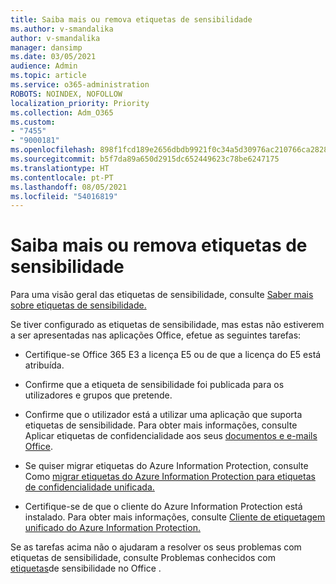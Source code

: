 ```yaml
---
title: Saiba mais ou remova etiquetas de sensibilidade
ms.author: v-smandalika
author: v-smandalika
manager: dansimp
ms.date: 03/05/2021
audience: Admin
ms.topic: article
ms.service: o365-administration
ROBOTS: NOINDEX, NOFOLLOW
localization_priority: Priority
ms.collection: Adm_O365
ms.custom:
- "7455"
- "9000181"
ms.openlocfilehash: 898f1fcd189e2656dbdb9921f0c34a5d30976ac210766ca28284c455053dae50
ms.sourcegitcommit: b5f7da89a650d2915dc652449623c78be6247175
ms.translationtype: HT
ms.contentlocale: pt-PT
ms.lasthandoff: 08/05/2021
ms.locfileid: "54016819"
---
```

# <a name="learn-about-or-troubleshoot-sensitivity-labels"></a>Saiba mais ou remova etiquetas de sensibilidade

Para uma visão geral das etiquetas de sensibilidade, consulte [Saber mais sobre etiquetas de sensibilidade.](https://docs.microsoft.com/microsoft-365/compliance/sensitivity-labels)

Se tiver configurado as etiquetas de sensibilidade, mas estas não estiverem a ser apresentadas nas aplicações Office, efetue as seguintes tarefas:

- Certifique-se Office 365 E3 a licença E5 ou de que a licença do E5 está atribuída.

- Confirme que a etiqueta de sensibilidade foi publicada para os utilizadores e grupos que pretende.

- Confirme que o utilizador está a utilizar uma aplicação que suporta etiquetas de sensibilidade. Para obter mais informações, consulte Aplicar etiquetas de confidencialidade aos seus [documentos e e-mails Office](https://support.microsoft.com/topic/apply-sensitivity-labels-to-your-files-and-email-in-office-2f96e7cd-d5a4-403b-8bd7-4cc636bae0f9).

- Se quiser migrar etiquetas do Azure Information Protection, consulte Como [migrar etiquetas do Azure Information Protection para etiquetas de confidencialidade unificada.](https://docs.microsoft.com/azure/information-protection/configure-policy-migrate-labels)

- Certifique-se de que o cliente do Azure Information Protection está instalado. Para obter mais informações, consulte [Cliente de etiquetagem unificado do Azure Information Protection.](https://docs.microsoft.com/azure/information-protection/rms-client/unifiedlabelingclient-version-release-history)

Se as tarefas acima não o ajudaram a resolver os seus problemas com etiquetas de sensibilidade, consulte Problemas conhecidos com [etiquetas](https://support.microsoft.com/topic/known-issues-with-sensitivity-labels-in-office-b169d687-2bbd-4e21-a440-7da1b2743edc)de sensibilidade no Office .
